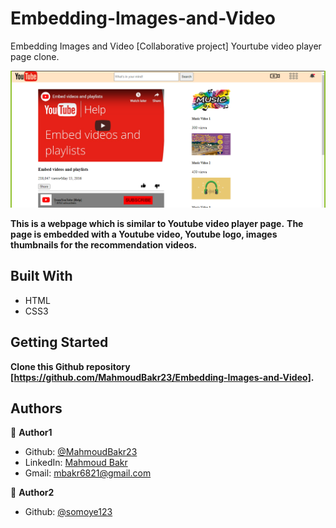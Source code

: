 # Embedding-Images-and-Video

Embedding Images and Video [Collaborative project] Yourtube video player page clone.

![screenshot](./images/screenshot.png)

**This is a webpage which is similar to Youtube video player page.**
**The page is embedded with a Youtube video, Youtube logo, images thumbnails for the recommendation videos.**

## Built With

- HTML
- CSS3

## Getting Started
**Clone this Github repository [https://github.com/MahmoudBakr23/Embedding-Images-and-Video].**

## Authors
👤 **Author1**
- Github: [@MahmoudBakr23](https://github.com/MahmoudBakr23)
- LinkedIn: [Mahmoud Bakr](https://www.linkedin.com/in/mahmoud-bakr-a76323194/)
- Gmail: mbakr6821@gmail.com

👤 **Author2**
- Github: [@somoye123](https://github.com/somoye123)